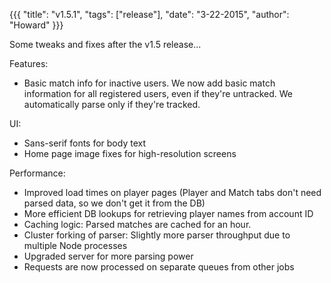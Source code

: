 {{{
  "title": "v1.5.1",
  "tags": ["release"],
  "date": "3-22-2015",
  "author": "Howard"
}}}

Some tweaks and fixes after the v1.5 release...

<!--more-->
Features:
* Basic match info for inactive users.  We now add basic match information for all registered users, even if they're untracked.  We automatically parse only if they're tracked.

UI:
* Sans-serif fonts for body text
* Home page image fixes for high-resolution screens

Performance:
* Improved load times on player pages (Player and Match tabs don't need parsed data, so we don't get it from the DB)
* More efficient DB lookups for retrieving player names from account ID
* Caching logic: Parsed matches are cached for an hour.
* Cluster forking of parser: Slightly more parser throughput due to multiple Node processes
* Upgraded server for more parsing power
* Requests are now processed on separate queues from other jobs

